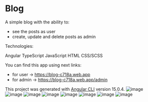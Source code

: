 # Blog
A simple blog with the ability to:
- see the posts as user
- create, update and delete posts as admin

Technologies:

Angular
TypeScript
JavaScript
HTML
CSS/SCSS

You can find this app using next links:
- for user -> https://blog-c718a.web.app
- for admin -> https://blog-c718a.web.app/admin

This project was generated with [Angular CLI](https://github.com/angular/angular-cli) version 15.0.4.
![image](https://user-images.githubusercontent.com/94639350/214337020-1370fc7a-14d9-4dfc-bf0f-7c4f529e5c64.png)
![image](https://user-images.githubusercontent.com/94639350/214336421-0d762b0d-cae9-4663-b9f5-ddf476ccacc8.png)
![image](https://user-images.githubusercontent.com/94639350/214336188-884bc611-1d53-4a29-85d9-69c8708b0bc5.png)
![image](https://user-images.githubusercontent.com/94639350/214336661-344eea4e-0bb0-45ed-9c0c-cd35966b7f97.png)
![image](https://user-images.githubusercontent.com/94639350/214336746-89a9dbb1-db5c-44c9-b82a-d7c0ec7150d9.png)
![image](https://user-images.githubusercontent.com/94639350/214336346-2ea31be6-7812-4d36-86e7-a54f78d35100.png)
![image](https://user-images.githubusercontent.com/94639350/214336911-189019fd-3e8c-47c8-828d-6e73a35cb5f6.png)
![image](https://user-images.githubusercontent.com/94639350/214337209-9bd84800-4286-4de8-a90a-cfa5a4d20b06.png)

